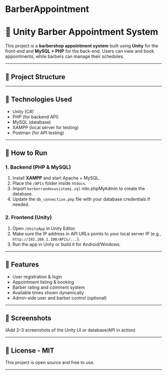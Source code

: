 # BarberAppointment

# 💈 Unity Barber Appointment System

This project is a **barbershop appointment system** built using **Unity** for the front-end and **MySQL + PHP** for the back-end. Users can view and book appointments, while barbers can manage their schedules.

---

## 📁 Project Structure


---

## 🔧 Technologies Used

- Unity (C#)
- PHP (for backend API)
- MySQL (database)
- XAMPP (local server for testing)
- Postman (for API testing)

---

## 🚀 How to Run

### 1. Backend (PHP & MySQL)

1. Install **XAMPP** and start Apache + MySQL.
2. Place the `/APIs` folder inside `htdocs`.
3. Import `berberrandevusistemi.sql` into phpMyAdmin to create the database.
4. Update the `db_connection.php` file with your database credentials if needed.

### 2. Frontend (Unity)

1. Open `/UnityApp` in Unity Editor.
2. Make sure the IP address in API URLs points to your local server IP (e.g., `http://192.168.1.100/APIs/...`).
3. Run the app in Unity or build it for Android/Windows.

---

## 🧪 Features

- User registration & login
- Appointment listing & booking
- Barber rating and comment system
- Available times shown dynamically
- Admin-side user and barber control (optional)

---

## 📸 Screenshots

(Add 2–3 screenshots of the Unity UI or database/API in action)

---

## 📄 License - MIT

This project is open source and free to use.

---


